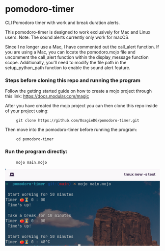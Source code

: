 # pomodoro-timer
CLI Pomodoro timer with work and break duration alerts.

This pomodoro-timer is designed to work exclusively for Mac and Linux users.
Note: The sound alerts currently only work for macOS.

Since I no longer use a Mac, I have commented out the call_alert function.
If you are using a Mac, you can locate the pomodoro.mojo file and
uncomment the call_alert function within the display_message function scope.
Additionally, you'll need to modify the file path in the setup_python_path function
to enable the sound alert feature.

### Steps before cloning this repo and running the program
Follow the getting started guide on how to create a mojo project through
this link: https://docs.modular.com/magic

After you have created the mojo project you can then clone this repo inside of your project
using:
```
     git clone https://github.com/OsagieDG/pomodoro-timer.git
```

Then move into the pomodoro-timer before running the program:
```
     cd pomodoro-timer
```

### Run the program directly:
```
     mojo main.mojo
```

![pomo](https://github.com/OsagieDG/pomodoro-timer/blob/main/pomo.png)



